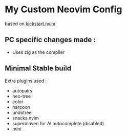# My Custom Neovim Config 
based on [kickstart.nvim](https://github.com/nvim-lua/kickstart.nvim)

## PC specific changes made : 
- Uses zig as the compiler

## Minimal Stable build

Extra plugins used :
- autopairs 
- neo-tree
- color
- harpoon
- undotree
- snacks.nvim
- supermaven for AI autocomplete (disabled)
- mini 
